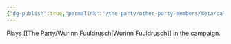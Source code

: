 ```yaml
---
{"dg-publish":true,"permalink":"/the-party/other-party-members/meta/caleb-hamlet/","tags":["Player"],"noteIcon":""}
---
```


Plays [[The Party/Wurinn Fuuldrusch\|Wurinn Fuuldrusch]] in the campaign. 